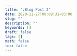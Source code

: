 ```yaml
---
title: ":Blog Post 2"
date: 2020-11-27T00:09:31-03:00
slug: ""
description: ""
keywords: []
draft: false
tags: []
math: false
toc: false
---
```

